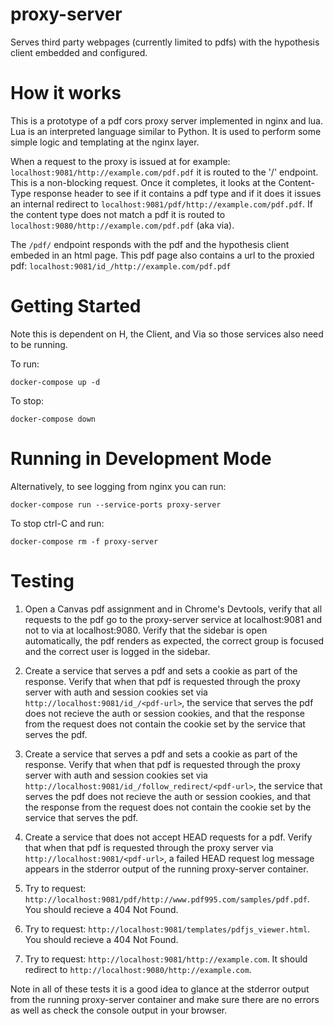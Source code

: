 # proxy-server
Serves third party webpages (currently limited to pdfs) with the hypothesis client embedded and configured.

# How it works
This is a prototype of a pdf cors proxy server implemented in nginx and lua.
Lua is an interpreted language similar to Python. It is used to perform some
simple logic and templating at the nginx layer.

When a request to the proxy is issued at for example:
`localhost:9081/http://example.com/pdf.pdf` it is routed to the '/' endpoint.
This is a non-blocking request. Once it completes, it looks at the 
Content-Type response header to see if it contains a pdf type and if it does
it issues an internal redirect to `localhost:9081/pdf/http://example.com/pdf.pdf`. If the
content type does not match a pdf it is routed to `localhost:9080/http://example.com/pdf.pdf`
(aka via).

The `/pdf/` endpoint responds with the pdf and the hypothesis client embeded in an html page.
This pdf page also contains a url to the proxied pdf: `localhost:9081/id_/http://example.com/pdf.pdf`

# Getting Started
Note this is dependent on H, the Client, and Via so those services also need to be running.

To run:
```
docker-compose up -d
```

To stop:
```
docker-compose down
``` 

# Running in Development Mode
Alternatively, to see logging from nginx you can run:
```
docker-compose run --service-ports proxy-server
```

To stop ctrl-C and run:

```
docker-compose rm -f proxy-server
```

# Testing
1. Open a Canvas pdf assignment and in Chrome's Devtools, verify that all requests to the pdf go to the proxy-server service at localhost:9081 and not to via at localhost:9080. Verify that the sidebar is open automatically, the pdf renders as expected, the correct group is focused and the correct user is logged in the sidebar.

1. Create a service that serves a pdf and sets a cookie as part of the response. Verify that when that pdf is requested through the proxy server with auth and session cookies set via `http://localhost:9081/id_/<pdf-url>`, the service that serves the pdf does not recieve the auth or session cookies, and that the response from the request does not contain the cookie set by the service that serves the pdf.

1. Create a service that serves a pdf and sets a cookie as part of the response. Verify that when that pdf is requested through the proxy server with auth and session cookies set via `http://localhost:9081/id_/follow_redirect/<pdf-url>`, the service that serves the pdf does not recieve the auth or session cookies, and that the response from the request does not contain the cookie set by the service that serves the pdf.

1. Create a service that does not accept HEAD requests for a pdf. Verify that when that pdf is requested through the proxy server via `http://localhost:9081/<pdf-url>`, a failed HEAD request log message appears in the stderror output of the running proxy-server container. 

1. Try to request: `http://localhost:9081/pdf/http://www.pdf995.com/samples/pdf.pdf`. You should recieve a 404 Not Found.

1. Try to request: `http://localhost:9081/templates/pdfjs_viewer.html`. You should recieve a 404 Not Found.

1. Try to request: `http://localhost:9081/http://example.com`. It should redirect to `http://localhost:9080/http://example.com`.

Note in all of these tests it is a good idea to glance at the stderror output from the running proxy-server container and make sure there are no errors as well as check the console output in your browser.
